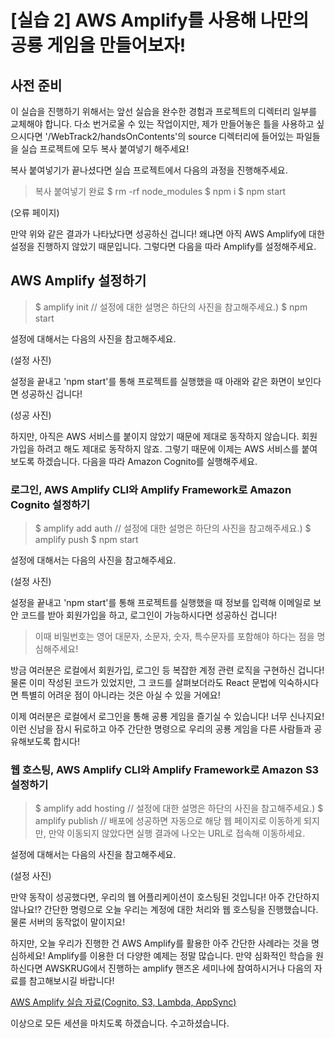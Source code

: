 # [실습 2] AWS Amplify를 사용해 나만의 공룡 게임을 만들어보자!

## 사전 준비

이 실습을 진행하기 위해서는 앞선 실습을 완수한 경험과 프로젝트의 디렉터리 일부를 교체해야 합니다. 다소 번거로울 수 있는 작업이지만, 제가 만들어놓은 틀을 사용하고 싶으시다면 '/WebTrack2/handsOnContents'의 source 디렉터리에 들어있는 파일들을 실습 프로젝트에 모두 복사 붙여넣기 해주세요!

복사 붙여넣기가 끝나셨다면 실습 프로젝트에서 다음의 과정을 진행해주세요.

> 복사 붙여넣기 완료
> $ rm -rf node_modules
> $ npm i
> \$ npm start

(오류 페이지)

만약 위와 같은 결과가 나타났다면 성공하신 겁니다! 왜냐면 아직 AWS Amplify에 대한 설정을 진행하지 않았기 때문입니다. 그렇다면 다음을 따라 Amplify를 설정해주세요.

## AWS Amplify 설정하기

> $ amplify init
> // 설정에 대한 설명은 하단의 사진을 참고해주세요.)
> $ npm start

설정에 대해서는 다음의 사진을 참고해주세요.

(설정 사진)

설정을 끝내고 'npm start'를 통해 프로젝트를 실행했을 때 아래와 같은 화면이 보인다면 성공하신 겁니다!

(성공 사진)

하지만, 아직은 AWS 서비스를 붙이지 않았기 때문에 제대로 동작하지 않습니다. 회원가입을 하려고 해도 제대로 동작하지 않죠. 그렇기 때문에 이제는 AWS 서비스를 붙여보도록 하겠습니다. 다음을 따라 Amazon Cognito를 실행해주세요.

### 로그인, AWS Amplify CLI와 Amplify Framework로 Amazon Cognito 설정하기

> $ amplify add auth
> // 설정에 대한 설명은 하단의 사진을 참고해주세요.)
> $ amplify push
> \$ npm start

설정에 대해서는 다음의 사진을 참고해주세요.

(설정 사진)

설정을 끝내고 'npm start'를 통해 프로젝트를 실행했을 때 정보를 입력해 이메일로 보안 코드를 받아 회원가입을 하고, 로그인이 가능하시다면 성공하신 겁니다!

> 이때 비밀번호는 영어 대문자, 소문자, 숫자, 특수문자를 포함해야 하다는 점을 명심해주세요!

방금 여러분은 로컬에서 회원가입, 로그인 등 복잡한 계정 관련 로직을 구현하신 겁니다! 물론 이미 작성된 코드가 있었지만, 그 코드를 살펴보더라도 React 문법에 익숙하시다면 특별히 어려운 점이 아니라는 것은 아실 수 있을 거에요!

이제 여러분은 로컬에서 로그인을 통해 공룡 게임을 즐기실 수 있습니다! 너무 신나지요! 이런 신남을 잠시 뒤로하고 아주 간단한 명령으로 우리의 공룡 게임을 다른 사람들과 공유해보도록 합시다!

### 웹 호스팅, AWS Amplify CLI와 Amplify Framework로 Amazon S3 설정하기

> $ amplify add hosting
> // 설정에 대한 설명은 하단의 사진을 참고해주세요.)
> $ amplify publish
> // 배포에 성공하면 자동으로 해당 웹 페이지로 이동하게 되지만, 만약 이동되지 않았다면 실행 결과에 나오는 URL로 접속해 이동하세요.

설정에 대해서는 다음의 사진을 참고해주세요.

(설정 사진)

만약 동작이 성공했다면, 우리의 웹 어플리케이션이 호스팅된 것입니다! 아주 간단하지 않나요!? 간단한 명령으로 오늘 우리는 계정에 대한 처리와 웹 호스팅을 진행했습니다. 물론 서버의 동작없이 말이지요!

하지만, 오늘 우리가 진행한 건 AWS Amplify를 활용한 아주 간단한 사례라는 것을 명심하세요! Amplify를 이용한 더 다양한 예제는 정말 많습니다. 만약 심화적인 학습을 원하신다면 AWSKRUG에서 진행하는 amplify 핸즈온 세미나에 참여하시거나 다음의 자료를 참고해보시길 바랍니다!

[AWS Amplify 실습 자료(Cognito, S3, Lambda, AppSync)](https://awskrug.github.io/amplify-photo-gallery-workshop/)

이상으로 모든 세션을 마치도록 하겠습니다. 수고하셨습니다.
